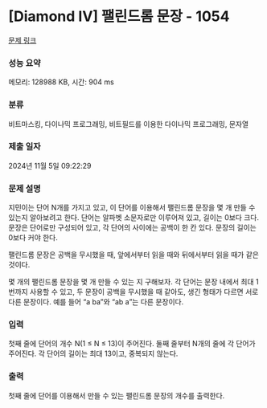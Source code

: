 # [Diamond IV] 팰린드롬 문장 - 1054 

[문제 링크](https://www.acmicpc.net/problem/1054) 

### 성능 요약

메모리: 128988 KB, 시간: 904 ms

### 분류

비트마스킹, 다이나믹 프로그래밍, 비트필드를 이용한 다이나믹 프로그래밍, 문자열

### 제출 일자

2024년 11월 5일 09:22:29

### 문제 설명

<p>지민이는 단어 N개를 가지고 있고, 이 단어를 이용해서 팰린드롬 문장을 몇 개 만들 수 있는지 알아보려고 한다. 단어는 알파벳 소문자로만 이루어져 있고, 길이는 0보다 크다. 문장은 단어로만 구성되어 있고, 각 단어의 사이에는 공백이 한 칸 있다. 문장의 길이는 0보다 커야 한다.</p>

<p>팰린드롬 문장은 공백을 무시했을 때, 앞에서부터 읽을 때와 뒤에서부터 읽을 때가 같은 것이다.</p>

<p>몇 개의 팰린드롬 문장을 몇 개 만들 수 있는 지 구해보자. 각 단어는 문장 내에서 최대 1번까지 사용할 수 있고, 두 문장이 공백을 무시했을 때 같아도, 생긴 형태가 다르면 서로 다른 문장이다. 예를 들어 “a ba”와 “ab a”는 다른 문장이다.</p>

### 입력 

 <p>첫째 줄에 단어의 개수 N(1 ≤ N ≤ 13)이 주어진다. 둘째 줄부터 N개의 줄에 각 단어가 주어진다. 각 단어의 길이는 최대 13이고, 중복되지 않는다.</p>

### 출력 

 <p>첫째 줄에 단어를 이용해서 만들 수 있는 팰린드롬 문장의 개수를 출력한다.</p>

